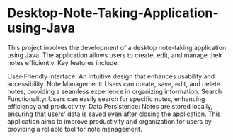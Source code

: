# Desktop-Note-Taking-Application-using-Java

This project involves the development of a desktop note-taking application using Java. The application allows users to create, edit, and manage their notes efficiently. Key features include:

User-Friendly Interface: An intuitive design that enhances usability and accessibility.
Note Management: Users can create, save, edit, and delete notes, providing a seamless experience in organizing information.
Search Functionality: Users can easily search for specific notes, enhancing efficiency and productivity.
Data Persistence: Notes are stored locally, ensuring that users' data is saved even after closing the application.
This application aims to improve productivity and organization for users by providing a reliable tool for note management.
